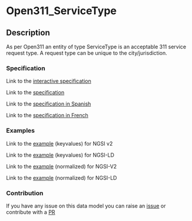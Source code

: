 # Open311_ServiceType

## Description 

As per Open311 an entity of type ServiceType is an acceptable 311 service
request type. A request type can be unique to the city/jurisdiction.

### Specification

Link to the [interactive specification](https://swagger.lab.fiware.org/?url=https://smart-data-models.github.io/dataModel.IssueTracking/Open311_ServiceType/swagger.yaml)

Link to the [specification](https://github.com/smart-data-models/dataModel.IssueTracking/blob/master/Open311_ServiceType/doc/spec.md)

Link to the [specification in Spanish](https://github.com/smart-data-models/dataModel.IssueTracking/blob/master/Open311_ServiceType/doc/spec_ES.md)

Link to the [specification in French](https://github.com/smart-data-models/dataModel.IssueTracking/blob/master/Open311_ServiceType/doc/spec_FR.md)
### Examples

Link to the [example](https://smart-data-models.github.io/dataModel.IssueTracking/Open311_ServiceType/examples/example.json) (keyvalues) for NGSI v2

Link to the [example](https://smart-data-models.github.io/dataModel.IssueTracking/Open311_ServiceType/examples/example.jsonld) (keyvalues) for NGSI-LD

Link to the [example](https://smart-data-models.github.io/dataModel.IssueTracking/Open311_ServiceType/examples/example-normalized.json) (normalized) for NGSI-V2

Link to the [example](https://smart-data-models.github.io/dataModel.IssueTracking/Open311_ServiceType/examples/example-normalized.jsonld) (normalized) for NGSI-LD
### Contribution

 If you have any issue on this data model you can raise an [issue](https://github.com/smart-data-models/dataModel.IssueTracking/issues)  or contribute with a [PR](https://github.com/smart-data-models/dataModel.IssueTracking/pulls)